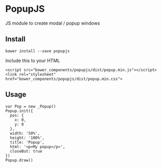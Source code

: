 # PopupJS

JS module to create modal / popup windows

## Install
`bower install --save popupjs`

Include this to your HTML
```
<script src="bower_components/popupjs/dist/popup.min.js"></script>
<link rel="stylesheet" href="bower_components/popupjs/dist/popup.min.css">
```

## Usage
```
var Pop = new _Popup()
Popup.init({
  pos: {
    x: 0,
    y: 0
  },
  width: '50%',
  height: '100%',
  title: 'Popup',
  html: '<p>My popup</p>',
  closeBut: true
})
Popup.draw()
```
